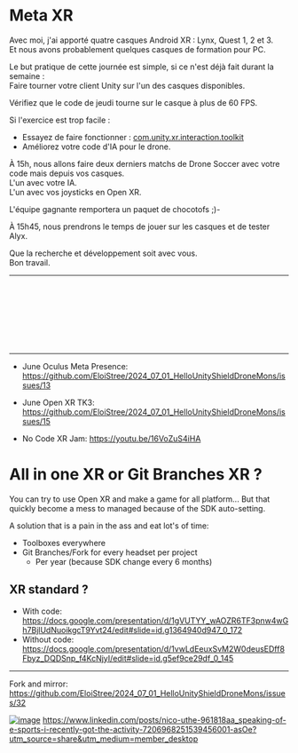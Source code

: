 # Meta XR 



Avec moi, j'ai apporté quatre casques Android XR : Lynx, Quest 1, 2 et 3.  
Et nous avons probablement quelques casques de formation pour PC.  

Le but pratique de cette journée est simple, si ce n'est déjà fait durant la semaine :  
Faire tourner votre client Unity sur l'un des casques disponibles.  
  
Vérifiez que le code de jeudi tourne sur le casque à plus de 60 FPS.  

Si l'exercice est trop facile :  
- Essayez de faire fonctionner : [com.unity.xr.interaction.toolkit](https://docs.unity3d.com/Packages/com.unity.xr.interaction.toolkit@3.0/manual/whats-new-3.0.html)
- Améliorez votre code d'IA pour le drone.  

À 15h, nous allons faire deux derniers matchs de Drone Soccer avec votre code mais depuis vos casques.  
L'un avec votre IA.  
L'un avec vos joysticks en Open XR.  
  
L'équipe gagnante remportera un paquet de chocotofs ;)-  

À 15h45, nous prendrons le temps de jouer sur les casques et de tester Alyx.  

Que la recherche et développement soit avec vous.  
Bon travail.  







--------------------------

```









```
--------------------------

- June Oculus Meta Presence: https://github.com/EloiStree/2024_07_01_HelloUnityShieldDroneMons/issues/13
- June Open XR TK3: https://github.com/EloiStree/2024_07_01_HelloUnityShieldDroneMons/issues/15


- No Code XR Jam: https://youtu.be/16VoZuS4iHA

# All in one XR or Git Branches XR ?

You can try to use Open XR and make a game for all platform...
But that quickly become a mess to managed because of the SDK auto-setting.

A solution that is a pain in the ass and eat lot's of time:
- Toolboxes everywhere
- Git Branches/Fork for every headset per project
  - Per year (because SDK change every 6 months) 


## XR standard ?
- With code: https://docs.google.com/presentation/d/1gVUTYY_wAOZR6TF3pnw4wGh7BjlUdNuoikgcT9Yvt24/edit#slide=id.g1364940d947_0_172
- Without code: https://docs.google.com/presentation/d/1vwLdEeuxSvM2W0deusEDff8Fbyz_DQDSnp_f4KcNjyI/edit#slide=id.g5ef9ce29df_0_145




--------------

Fork and mirror:
https://github.com/EloiStree/2024_07_01_HelloUnityShieldDroneMons/issues/32








[![image](https://github.com/EloiStree/2024_07_01_HelloUnityDroneSoccerMons/assets/20149493/1069ea9d-3bc9-4e8d-9841-2f4f8980b996)](https://www.linkedin.com/posts/nico-uthe-961818aa_speaking-of-e-sports-i-recently-got-the-activity-7206968251539456001-asOe?utm_source=share&utm_medium=member_desktop)
https://www.linkedin.com/posts/nico-uthe-961818aa_speaking-of-e-sports-i-recently-got-the-activity-7206968251539456001-asOe?utm_source=share&utm_medium=member_desktop







